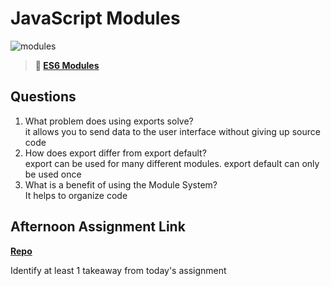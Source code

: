 # JavaScript Modules

![modules](https://bcw.blob.core.windows.net/public/img/1015719031845190)

> **📖 [ES6 Modules](https://codeworksacademy.com/fs-student-guide/resources/wk3/01-Modules)**

## Questions

1. What problem does using exports solve?  
it allows you to send data to the user interface without giving up source code
2. How does export differ from export default?  
export can be used for many different modules. export default can only be used once
3. What is a benefit of using the Module System?  
It helps to organize code
## Afternoon Assignment Link

**[Repo](https://github.com/Ryfitz11/zoo-keeper.git)**

Identify at least 1 takeaway from today's assignment
